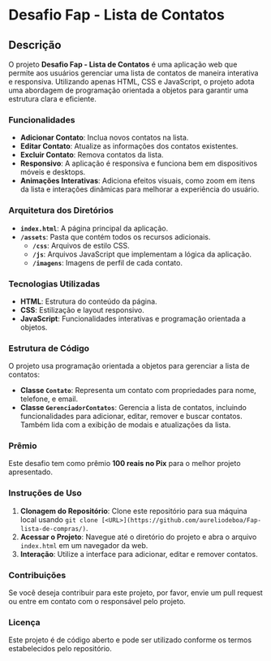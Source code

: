 

# Desafio Fap - Lista de Contatos

## Descrição

O projeto **Desafio Fap - Lista de Contatos** é uma aplicação web que permite aos usuários gerenciar uma lista de contatos de maneira interativa e responsiva. Utilizando apenas HTML, CSS e JavaScript, o projeto adota uma abordagem de programação orientada a objetos para garantir uma estrutura clara e eficiente.

### Funcionalidades

- **Adicionar Contato**: Inclua novos contatos na lista.
- **Editar Contato**: Atualize as informações dos contatos existentes.
- **Excluir Contato**: Remova contatos da lista.
- **Responsivo**: A aplicação é responsiva e funciona bem em dispositivos móveis e desktops.
- **Animações Interativas**: Adiciona efeitos visuais, como zoom em itens da lista e interações dinâmicas para melhorar a experiência do usuário.

### Arquitetura dos Diretórios

- **`index.html`**: A página principal da aplicação.
- **`/assets`**: Pasta que contém todos os recursos adicionais.
  - **`/css`**: Arquivos de estilo CSS.
  - **`/js`**: Arquivos JavaScript que implementam a lógica da aplicação.
  - **`/imagens`**: Imagens de perfil de cada contato.

### Tecnologias Utilizadas

- **HTML**: Estrutura do conteúdo da página.
- **CSS**: Estilização e layout responsivo.
- **JavaScript**: Funcionalidades interativas e programação orientada a objetos.

### Estrutura de Código

O projeto usa programação orientada a objetos para gerenciar a lista de contatos:

- **Classe `Contato`**: Representa um contato com propriedades para nome, telefone, e email.
- **Classe `GerenciadorContatos`**: Gerencia a lista de contatos, incluindo funcionalidades para adicionar, editar, remover e buscar contatos. Também lida com a exibição de modais e atualizações da lista.

### Prêmio

Este desafio tem como prêmio **100 reais no Pix** para o melhor projeto apresentado.

### Instruções de Uso

1. **Clonagem do Repositório**: Clone este repositório para sua máquina local usando `git clone [<URL>](https://github.com/aureliodeboa/Fap-lista-de-compras/)`.
2. **Acessar o Projeto**: Navegue até o diretório do projeto e abra o arquivo `index.html` em um navegador da web.
3. **Interação**: Utilize a interface para adicionar, editar e remover contatos.

### Contribuições

Se você deseja contribuir para este projeto, por favor, envie um pull request ou entre em contato com o responsável pelo projeto.

### Licença

Este projeto é de código aberto e pode ser utilizado conforme os termos estabelecidos pelo repositório.

